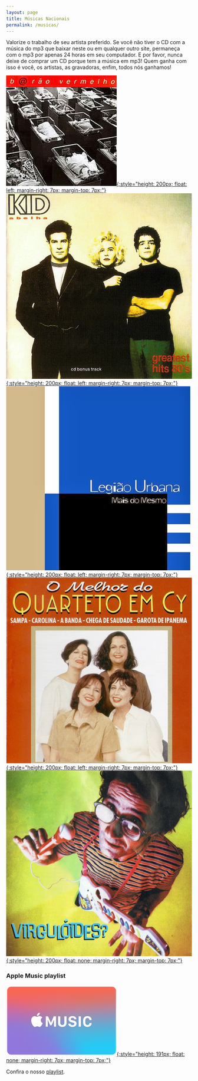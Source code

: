 ```yaml
---
layout: page
title: Músicas Nacionais
permalink: /musicas/
---
```


Valorize o trabalho de seu artista preferido. Se você não tiver o CD com a música do mp3 que baixar neste ou em qualquer outro site, permaneça com o mp3 por apenas 24 horas em seu computador. E por favor, nunca deixe de comprar um CD porque tem a música em mp3! Quem ganha com isso é você, os artistas, as gravadoras, enfim, todos nós ganhamos!

[![Barão Vermelho - Álbum (1996)](/musicas/capas/baraovermelho-1996-album.jpg){:style="height: 200px; float: left; margin-right: 7px; margin-top: 7px;"}](/musicas/baraovermelho-1996-album.html)
[![Kid Abelha - Greatest Hits (1990)](/musicas/capas/kidabelha-1990-greatesthits.jpg){:style="height: 200px; float: left; margin-right: 7px; margin-top: 7px;"}](/musicas/kidabelha-1990-greatesthits.html)
[![Legião Urbana - Mais do Mesmo (1998)](/musicas/capas/legiaourbana-1998-maisdomesmo.jpg){:style="height: 200px; float: left; margin-right: 7px; margin-top: 7px;"}](/musicas/legiaourbana-1998-maisdomesmo.html)
[![Quarteto em Cy - O Melhor do Quarteto em Cy (1996)](/musicas/capas/quartetoemcy-1996-omelhor.jpg){:style="height: 200px; float: left; margin-right: 7px; margin-top: 7px;"}](/musicas/quartetoemcy-1996-omelhor.html)
[![Virgulóides - Virgulóides? (1997)](/musicas/capas/virguloides-1997-virguloides.jpg){:style="height: 200px; float: none; margin-right: 7px; margin-top: 7px;"}](/musicas/virguloides-1997-virguloides.html)

### Apple Music playlist

[![Apple Music playlist](/musicas/capas/apple-music-logo.png){:style="height: 191px; float: none; margin-right: 7px; margin-top: 7px;"}](https://itunes.apple.com/ru/playlist/br-music/pl.u-r2yBDy2uRLq3x6)

Confira o nosso [playlist](https://itunes.apple.com/ru/playlist/br-music/pl.u-r2yBDy2uRLq3x6).
